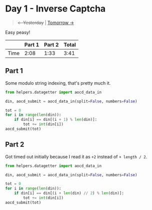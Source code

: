 # Day 1 - Inverse Captcha

> ~~<- Yesterday~~ | [Tomorrow ->](2.md)

Easy peasy!

|      | Part 1 | Part 2 | Total |
|------|--------|--------|-------|
| Time | 2:08   | 1:33   | 3:41  |

## Part 1

Some modulo string indexing, that's pretty much it.

```python
from helpers.datagetter import aocd_data_in

din, aocd_submit = aocd_data_in(split=False, numbers=False)

tot = 0
for i in range(len(din)):
    if din[i] == din[(i + 1) % len(din)]:
        tot += int(din[i])
aocd_submit(tot)
```

## Part 2

Got timed out initially because I read it as `+2` instead of `+ length / 2`.

```python
from helpers.datagetter import aocd_data_in

din, aocd_submit = aocd_data_in(split=False, numbers=False)

tot = 0
for i in range(len(din)):
    if din[i] == din[(i + len(din) // 2) % len(din)]:
        tot += int(din[i])
aocd_submit(tot)
```
